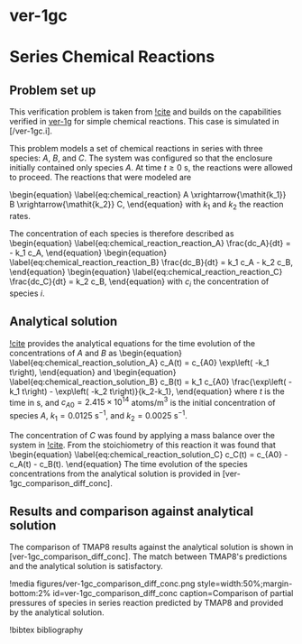 # ver-1gc

# Series Chemical Reactions


## Problem set up

This verification problem is taken from [!cite](ambrosek2008verification) and builds on the capabilities verified in [ver-1g](ver-1g.md) for simple chemical reactions.
This case is simulated in [/ver-1gc.i].

This problem models a set of chemical reactions in series with three species: $A$, $B$, and $C$.
The system was configured so that the enclosure initially contained only species $A$.
At time $t \geq 0$ s, the reactions were allowed to proceed.
The reactions that were modeled are

\begin{equation} \label{eq:chemical_reaction}
A \xrightarrow{\mathit{k_1}} B \xrightarrow{\mathit{k_2}} C,
\end{equation}
with $k_1$ and $k_2$ the reaction rates.

The concentration of each species is therefore described as
\begin{equation} \label{eq:chemical_reaction_reaction_A}
\frac{dc_A}{dt} = - k_1 c_A,
\end{equation}
\begin{equation} \label{eq:chemical_reaction_reaction_B}
\frac{dc_B}{dt} = k_1 c_A - k_2 c_B,
\end{equation}
\begin{equation} \label{eq:chemical_reaction_reaction_C}
\frac{dc_C}{dt} = k_2 c_B,
\end{equation}
with $c_i$ the concentration of species $i$.


## Analytical solution

[!cite](Fogler1999) provides the analytical equations for the time evolution of the concentrations of $A$ and $B$ as
\begin{equation} \label{eq:chemical_reaction_solution_A}
c_A(t) = c_{A0} \exp\left( -k_1 t\right),
\end{equation}
and
\begin{equation} \label{eq:chemical_reaction_solution_B}
c_B(t) = k_1 c_{A0} \frac{\exp\left( -k_1 t\right) - \exp\left( -k_2 t\right)}{k_2-k_1},
\end{equation}
where $t$ is the time in s, and $c_{A0} = 2.415 \times 10^{14}$ atoms/m$^3$ is the initial concentration of species $A$, $k_1 = 0.0125$ s$^{-1}$, and $k_2 = 0.0025$ s$^{-1}$.


The concentration of $C$ was found by applying a mass balance over the system in [!cite](ambrosek2008verification). From the
stoichiometry of this reaction it was found that
\begin{equation} \label{eq:chemical_reaction_solution_C}
c_C(t) = c_{A0} - c_A(t) - c_B(t).
\end{equation}
The time evolution of the species concentrations from the analytical solution is provided in [ver-1gc_comparison_diff_conc].

## Results and comparison against analytical solution

The comparison of TMAP8 results against the analytical solution is shown in [ver-1gc_comparison_diff_conc]. The match between TMAP8's predictions and the analytical solution is satisfactory.

!media figures/ver-1gc_comparison_diff_conc.png
    style=width:50%;margin-bottom:2%
    id=ver-1gc_comparison_diff_conc
    caption=Comparison of partial pressures of species in series reaction predicted by TMAP8 and provided by the analytical solution.

!bibtex bibliography
